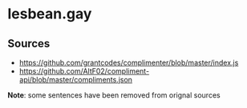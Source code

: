 # lesbean.gay

## Sources
- https://github.com/grantcodes/complimenter/blob/master/index.js
- https://github.com/AltF02/compliment-api/blob/master/compliments.json

**Note**: some sentences have been removed from orignal sources
